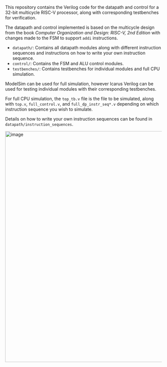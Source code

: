 This repository contains the Verilog code for the datapath and control for a 32-bit multicycle RISC-V processor, along with corresponding testbenches for verification.

The datapath and control implemented is based on the multicycle design from the book *Computer Organization and Design: RISC-V, 2nd Edition* with changes made to the FSM to support `addi` instructions.

- `datapath/`: Contains all datapath modules along with different instruction sequences and instructions on how to write your own instruction sequence.
- `control/`: Contains the FSM and ALU control modules.
- `testbenches/`: Contains testbenches for individual modules and full CPU simulation.

ModelSim can be used for full simulation, however Icarus Verilog can be used for testing individual modules with their corresponding testbenches.

For full CPU simulation, the `top_tb.v` file is the file to be simulated, along with `top.v`, `full_control.v`, and `full_dp_instr_seq*.v` depending on which instruction sequence you wish to simulate.

Details on how to write your own instruction sequences can be found in `datapath/instruction_sequences`.

<img width="850" height="742" alt="image" src="https://github.com/user-attachments/assets/14a16767-7ccf-4a3f-a271-d985df8ae3e4" />

